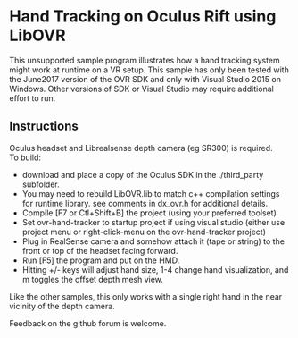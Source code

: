 # Hand Tracking on Oculus Rift using LibOVR

This unsupported sample program illustrates how a hand tracking system might work at runtime on a VR setup.
This sample has only been tested with the June2017 version of the OVR SDK and only with Visual Studio 2015 on Windows.
Other versions of SDK or Visual Studio may require additional effort to run.

Instructions
------------
Oculus headset and Librealsense depth camera (eg SR300) is required.  
To build:
* download and place a copy of the Oculus SDK in the ./third_party subfolder.  
* You may need to rebuild LibOVR.lib to match c++ compilation settings for runtime library.  see comments in dx_ovr.h for additional details.
* Compile [F7 or Ctl+Shift+B] the project (using your preferred toolset)
* Set ovr-hand-tracker to startup project if using visual studio (either use project menu or right-click-menu on the ovr-hand-tracker project)
* Plug in RealSense camera and somehow attach it (tape or string) to the front or top of the headset facing forward.
* Run [F5] the program and put on the HMD.
* Hitting +/- keys will adjust hand size, 1-4 change hand visualization, and m toggles the offset depth mesh view.

Like the other samples, this only works with a single right hand in the near vicinity of the depth camera.

Feedback on the github forum is welcome.
